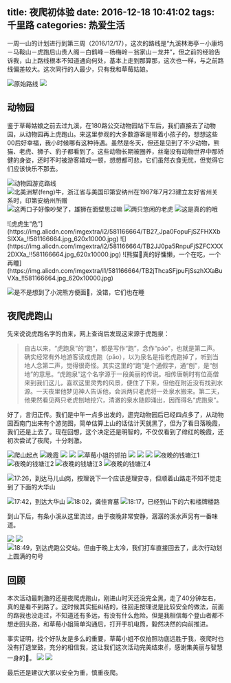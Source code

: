 title: 夜爬初体验
date: 2016-12-18 10:41:02
tags: 千里路
categories: 热爱生活
---

一周一山的计划进行到第三周（2016/12/17），这次的路线是“九溪林海亭－小康坞－马鞍山－虎跑后山贵人阁－白鹤峰－杨梅岭－翁家山－龙井”，但之前的经验告诉我，山上路线根本不知道通向何处，基本上走到那算那，这次也一样，与之前路线偏差较大。这次同行的人最少，只有我和草莓姑娘。

![原始路线](https://img.alicdn.com/imgextra/i4/581166664/TB2sfNna9VmpuFjSZFFXXcZApXa_!!581166664.jpg_620x10000.jpg)
![](https://img.alicdn.com/imgextra/i3/581166664/TB2CbRsa.dnpuFjSZPhXXbChpXa_!!581166664.png_620x10000.jpg)

## 动物园

鉴于草莓姑娘之前去过九溪，在180路公交动物园站下车后，我们直接去了动物园，从动物园再上虎跑山。来这里参观的大多数游客是带着小孩子的，想想这些00后好幸福，我小时候哪有这种待遇。虽然是冬天，但还是见到了不少动物，熊猫、老虎、狮子、豹子都看到了。这些动物长期被圈养，丝毫没有动物世界中那矫健的身姿，还时不时被游客嬉戏一顿，想想都可悲，它们虽然衣食无忧，但觉得它们应该快乐不那去。


![动物园游览路线](https://img.alicdn.com/imgextra/i4/581166664/TB2y63.aw0kpuFjSspdXXX4YXXa_!!581166664.png)
![北美洲犎(feng)牛，浙江省与美国印第安纳州在1987年7月23建立友好省州关系时，印第安纳州所赠](https://img.alicdn.com/imgextra/i4/581166664/TB20tE8aw0kpuFjSspdXXX4YXXa_!!581166664.jpg_620x10000.jpg)
![这两口子好像吵架了，雄狮在面壁思过嘛](https://img.alicdn.com/imgextra/i2/581166664/TB2CjpXaHtlpuFjSspoXXbcDpXa_!!581166664.jpg_620x10000.jpg)
![两只悠闲的老虎](https://img.alicdn.com/imgextra/i4/581166664/TB2W_s9aB0kpuFjSsziXXa.oVXa_!!581166664.jpg_620x10000.jpg)
![这是真的豹哦](https://img.alicdn.com/imgextra/i4/581166664/TB2d9hna.hnpuFjSZFpXXcpuXXa_!!581166664.jpg_620x10000.jpg)
<center></center>
![虎虎生“危”](https://img.alicdn.com/imgextra/i2/581166664/TB27_Jpa0FopuFjSZFHXXbSlXXa_!!581166664.jpg_620x10000.jpg)
![](https://img.alicdn.com/imgextra/i2/581166664/TB2JJ0pa5RnpuFjSZFCXXX2DXXa_!!581166664.jpg_620x10000.jpg)
![熊猫🐼真的好慵懒，一个在吃，一个再睡](https://img.alicdn.com/imgextra/i1/581166664/TB2jThcaSFjpuFjSszhXXaBuVXa_!!581166664.jpg_620x10000.jpg)

![是不是想到了小浣熊方便面🐻，没错，它们也在睡](https://img.alicdn.com/imgextra/i3/581166664/TB2KwVXaStkpuFjy0FhXXXQzFXa_!!581166664.jpg_620x10000.jpg)

## 夜爬虎跑山

先来说说虎跑名字的由来，网上查询后发现这来源于虎跑泉：

> 自古以来，“虎跑泉”的“跑”，都是写作“跑”，念作“páo”，也就是第二声。确实经常有外地游客读成虎跑（pǎo），以为泉名是指老虎跑掉了，听到当地人念第二声，觉得很奇怪。其实这里的“跑”是个通假字，通“刨”，是“刨地”的意思。“虎跑泉”这个名字源于一段美丽的传说。相传唐朝时有位高僧来到我们这儿，喜欢这里灵秀的风景，便住了下来，但他在附近没有找到水源。一天夜里他梦见神人告诉他，会派两只老虎将一处泉水搬来。第二天，他果然看见两只老虎刨地挖穴，清澈的泉水随即涌出，因而得名“虎跑泉”。

好了，言归正传。我们是中午一点多出发的，逛完动物园后已经四点多了，从动物园西南门出来有个游览图，简单估算上山的话估计天就黑了，但为了看日落晚霞，我们还是上去了。现在回想，这个决定还是明智的，不仅仅看到了绯红的晚霞，还初次尝试了夜爬，十分刺激。


![爬山起点](https://img.alicdn.com/imgextra/i3/581166664/TB2dCtpa0FopuFjSZFHXXbSlXXa_!!581166664.jpg_620x10000.jpg)
![晚霞](https://img.alicdn.com/imgextra/i1/581166664/TB2_rXqa.hnpuFjSZFpXXcpuXXa_!!581166664.jpg_620x10000.jpg)
![](https://img.alicdn.com/imgextra/i1/581166664/TB2aEBoa4BmpuFjSZFsXXcXpFXa_!!581166664.jpg_620x10000.jpg)
![](https://img.alicdn.com/imgextra/i1/581166664/TB2YhXbaR8lpuFjSspaXXXJKpXa_!!581166664.jpg_620x10000.jpg)
![草莓小姐的抓拍](https://img.alicdn.com/imgextra/i3/581166664/TB2BfNoaSxjpuFjSszeXXaeMVXa_!!581166664.jpg_620x10000.jpg)
![](https://img.alicdn.com/imgextra/i3/581166664/TB2tLtbaMFkpuFjSspnXXb4qFXa_!!581166664.jpg_620x10000.jpg)
![](https://img.alicdn.com/imgextra/i1/581166664/TB2tuJra.hnpuFjSZFEXXX0PFXa_!!581166664.jpg_620x10000.jpg)
![](https://img.alicdn.com/imgextra/i1/581166664/TB2m58paSxjpuFjSszeXXaeMVXa_!!581166664.jpg_620x10000.jpg)
![夜晚的钱塘江1](https://img.alicdn.com/imgextra/i1/581166664/TB24k7_aBNkpuFjy0FaXXbRCVXa_!!581166664.jpg_620x10000.jpg)
![夜晚的钱塘江2](https://img.alicdn.com/imgextra/i3/581166664/TB2qmFuaYBmpuFjSZFuXXaG_XXa_!!581166664.jpg_620x10000.jpg)
![夜晚的钱塘江3](https://img.alicdn.com/imgextra/i2/581166664/TB2YQlaaHplpuFjSspiXXcdfFXa_!!581166664.jpg_620x10000.jpg)
![夜晚的钱塘江4](https://img.alicdn.com/imgextra/i4/581166664/TB2t5hdaR0kpuFjSsppXXcGTXXa_!!581166664.jpg_620x10000.jpg)

![17:26，到达马儿山岗，按理说下一个应该是理安寺，但顺着山路走不知不觉走到了下面的大华山](https://img.alicdn.com/imgextra/i3/581166664/TB2FwXkaSBjpuFjy1XdXXaooVXa_!!581166664.jpg_620x10000.jpg)

![17:42，到达大华山](https://img.alicdn.com/imgextra/i3/581166664/TB2nYRcaS0jpuFjy0FlXXc0bpXa_!!581166664.jpg_620x10000.jpg)
![18:02，龚佳育墓](https://img.alicdn.com/imgextra/i3/581166664/TB2xvlcaH8kpuFjy0FcXXaUhpXa_!!581166664.jpg_620x10000.jpg)
![18:17，已经到山下的六和楼牌楼路](https://img.alicdn.com/imgextra/i3/581166664/TB2LIJaaHtlpuFjSspoXXbcDpXa_!!581166664.jpg_620x10000.jpg)

到山下后，有条小溪从这里流过，由于夜晚非常安静，潺潺的溪水声另有一番味道。

![](https://img.alicdn.com/imgextra/i3/581166664/TB22pw.axXkpuFjy0FiXXbUfFXa_!!581166664.jpg_620x10000.jpg)
![](https://img.alicdn.com/imgextra/i1/581166664/TB2EFtpaMRkpuFjy1zeXXc.6FXa_!!581166664.jpg_620x10000.jpg)
![18:49，到达虎跑公交站。但由于晚上太冷，我们打车直接回去了，此次行动划上圆满的句号](https://img.alicdn.com/imgextra/i1/581166664/TB2pzo.artlpuFjSspfXXXLUpXa_!!581166664.jpg_620x10000.jpg)


## 回顾

本次活动最刺激的还是夜爬虎跑山，刚进山时天还没完全黑，走了40分钟左右，真的是看不到路了。这时候其实挺纠结的，往回走按理说是比较安全的做法，前面的路我也没走过，不知道还有多远，有没有什么危险。但是我相信每个登山者都不想走回头路，和草莓小姐简单沟通后，打开手机电筒，毅然决然的向前推进。

事实证明，找个好队友是多么的重要，草莓小姐不仅拍照功底远胜于我，夜爬时也没有打退堂鼓，充分的相信我，这让我们这次活动完美结束✌️，感谢集美丽与智慧一身的🍓。
![](https://img.alicdn.com/imgextra/i3/581166664/TB2eaxHa0BopuFjSZPcXXc9EpXa_!!581166664.jpg_620x10000.jpg)
![](https://img.alicdn.com/imgextra/i3/581166664/TB2jvRNa5pnpuFjSZFkXXc4ZpXa_!!581166664.jpg_620x10000.jpg)

最后还是建议大家以安全为重，慎重夜爬。
